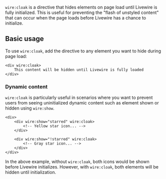 
`wire:cloak` is a directive that hides elements on page load until Livewire is fully initialized. This is useful for preventing the "flash of unstyled content" that can occur when the page loads before Livewire has a chance to initialize.

## Basic usage

To use `wire:cloak`, add the directive to any element you want to hide during page load:

```blade
<div wire:cloak>
    This content will be hidden until Livewire is fully loaded
</div>
```

### Dynamic content

`wire:cloak` is particularly useful in scenarios where you want to prevent users from seeing uninitialized dynamic content such as element shown or hidden using `wire:show`.

```blade
<div>
    <div wire:show="starred" wire:cloak>
        <!-- Yellow star icon... -->
    </div>

    <div wire:show="!starred" wire:cloak>
        <!-- Gray star icon... -->
    </div>
</div>
```

In the above example, without `wire:cloak`, both icons would be shown before Livewire initializes. However, with `wire:cloak`, both elements will be hidden until initialization.
